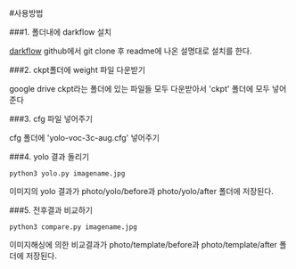 
#사용방법


###1. 폴더내에 darkflow 설치


[darkflow](https://github.com/thtrieu/darkflow) github에서 git clone 후 readme에 나온 설명대로 설치를 한다.


###2. ckpt폴더에 weight 파일 다운받기


google drive ckpt라는 폴더에 있는 파일들 모두 다운받아서 'ckpt' 폴더에 모두 넣어준다


###3. cfg 파일 넣어주기


cfg 폴더에 'yolo-voc-3c-aug.cfg' 넣어주기


###4. yolo 결과 돌리기


```
python3 yolo.py imagename.jpg 
```

이미지의 yolo 결과가 photo/yolo/before과 photo/yolo/after 폴더에 저장된다.


###5. 전후결과 비교하기


```
python3 compare.py imagename.jpg 
```

이미지해싱에 의한 비교결과가 photo/template/before과 photo/template/after 폴더에 저장된다.
